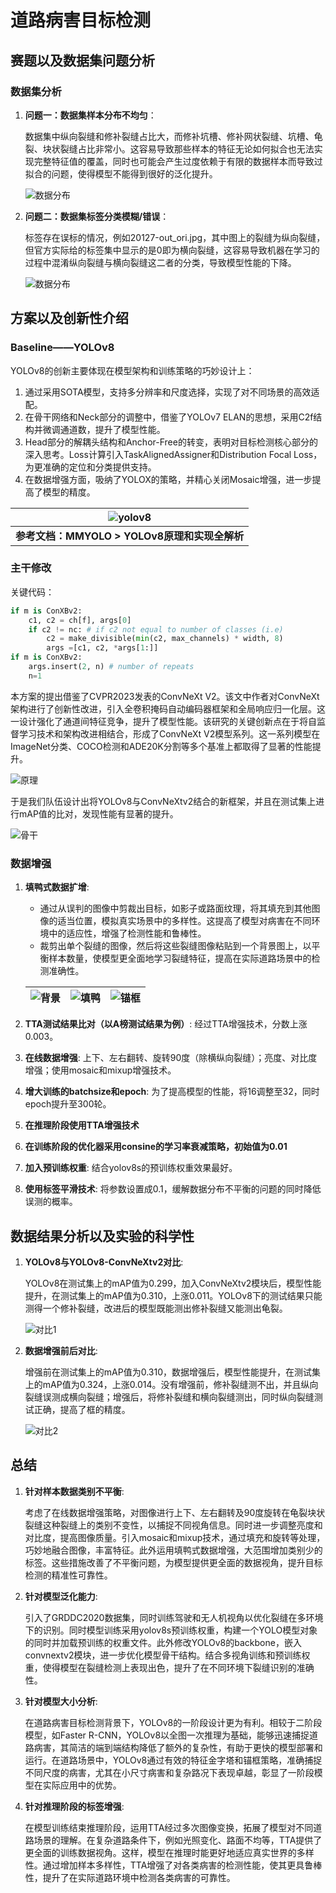 
# 道路病害目标检测

## 赛题以及数据集问题分析

### 数据集分析

1. **问题一：数据集样本分布不均匀**：
   
   数据集中纵向裂缝和修补裂缝占比大，而修补坑槽、修补网状裂缝、坑槽、龟裂、块状裂缝占比非常小。这容易导致那些样本的特征无论如何拟合也无法实现完整特征值的覆盖，同时也可能会产生过度依赖于有限的数据样本而导致过拟合的问题，使得模型不能得到很好的泛化提升。

   ![数据分布](https://weshare.xin/全球人工智能算法精英大赛/算法赛道[道路病害检测]/国家二等奖/fenbu.png)

2. **问题二：数据集标签分类模糊/错误**：

   标签存在误标的情况，例如20127-out_ori.jpg，其中图上的裂缝为纵向裂缝，但官方实际给的标签集中显示的是0即为横向裂缝，这容易导致机器在学习的过程中混淆纵向裂缝与横向裂缝这二者的分类，导致模型性能的下降。

   ![数据分布](https://weshare.xin/全球人工智能算法精英大赛/算法赛道[道路病害检测]/国家二等奖/cuowu.jpg)

## 方案以及创新性介绍

### Baseline——YOLOv8

YOLOv8的创新主要体现在模型架构和训练策略的巧妙设计上：

1. 通过采用SOTA模型，支持多分辨率和尺度选择，实现了对不同场景的高效适配。
2. 在骨干网络和Neck部分的调整中，借鉴了YOLOv7 ELAN的思想，采用C2f结构并微调通道数，提升了模型性能。
3. Head部分的解耦头结构和Anchor-Free的转变，表明对目标检测核心部分的深入思考。Loss计算引入TaskAlignedAssigner和Distribution Focal Loss，为更准确的定位和分类提供支持。
4. 在数据增强方面，吸纳了YOLOX的策略，并精心关闭Mosaic增强，进一步提高了模型的精度。

| ![yolov8](https://weshare.xin/全球人工智能算法精英大赛/算法赛道[道路病害检测]/国家二等奖/yolov8.jpg) |
|:--:|
| **参考文档：MMYOLO > YOLOv8原理和实现全解析** |

### 主干修改

关键代码：

```python
if m is ConXBv2:
    c1, c2 = ch[f], args[0]
    if c2 != nc: # if c2 not equal to number of classes (i.e)
        c2 = make_divisible(min(c2, max_channels) * width, 8)
        args =[c1, c2, *args[1:]]
if m is ConXBv2:
    args.insert(2, n) # number of repeats
    n=1
```

本方案的提出借鉴了CVPR2023发表的ConvNeXt V2。该文中作者对ConvNeXt架构进行了创新性改进，引入全卷积掩码自动编码器框架和全局响应归一化层。这一设计强化了通道间特征竞争，提升了模型性能。该研究的关键创新点在于将自监督学习技术和架构改进相结合，形成了ConvNeXt V2模型系列。这一系列模型在ImageNet分类、COCO检测和ADE20K分割等多个基准上都取得了显著的性能提升。

![原理](https://weshare.xin/全球人工智能算法精英大赛/算法赛道[道路病害检测]/国家二等奖/convnextv2.jpg)

于是我们队伍设计出将YOLOv8与ConvNeXtv2结合的新框架，并且在测试集上进行mAP值的比对，发现性能有显著的提升。

![骨干](https://weshare.xin/全球人工智能算法精英大赛/算法赛道[道路病害检测]/国家二等奖/backbone.jpg)

### 数据增强

1. **填鸭式数据扩增**:

    - 通过从误判的图像中剪裁出目标，如影子或路面纹理，将其填充到其他图像的适当位置，模拟真实场景中的多样性。这提高了模型对病害在不同环境中的适应性，增强了检测性能和鲁棒性。
    - 裁剪出单个裂缝的图像，然后将这些裂缝图像粘贴到一个背景图上，以平衡样本数量，使模型更全面地学习裂缝特征，提高在实际道路场景中的检测准确性。

    | ![背景](https://weshare.xin/全球人工智能算法精英大赛/算法赛道[道路病害检测]/国家二等奖/bg.jpg) | ![填鸭](https://weshare.xin/全球人工智能算法精英大赛/算法赛道[道路病害检测]/国家二等奖/tianya.jpg) | ![锚框](https://weshare.xin/全球人工智能算法精英大赛/算法赛道[道路病害检测]/国家二等奖/maokuang.jpg) |
    |:--:|:--:|:--:|

2. **TTA测试结果比对（以A榜测试结果为例）**: 经过TTA增强技术，分数上涨0.003。
3. **在线数据增强**: 上下、左右翻转、旋转90度（除横纵向裂缝）；亮度、对比度增强；使用mosaic和mixup增强技术。
4. **增大训练的batchsize和epoch**: 为了提高模型的性能，将16调整至32，同时epoch提升至300轮。
5. **在推理阶段使用TTA增强技术**
6. **在训练阶段的优化器采用consine的学习率衰减策略，初始值为0.01**
7. **加入预训练权重**: 结合yolov8s的预训练权重效果最好。
8. **使用标签平滑技术**: 将参数设置成0.1，缓解数据分布不平衡的问题的同时降低误测的概率。

## 数据结果分析以及实验的科学性

1. **YOLOv8与YOLOv8-ConvNeXtv2对比**:
   
   YOLOv8在测试集上的mAP值为0.299，加入ConvNeXtv2模块后，模型性能提升，在测试集上的mAP值为0.310，上涨0.011。YOLOv8下的测试结果只能测得一个修补裂缝，改进后的模型既能测出修补裂缝又能测出龟裂。

   ![对比1](https://weshare.xin/全球人工智能算法精英大赛/算法赛道[道路病害检测]/国家二等奖/duibi1.jpg)

2. **数据增强前后对比**:
   
   增强前在测试集上的mAP值为0.310，数据增强后，模型性能提升，在测试集上的mAP值为0.324，上涨0.014。没有增强前，修补裂缝测不出，并且纵向裂缝误测成横向裂缝；增强后，将修补裂缝和横向裂缝测出，同时纵向裂缝测试正确，提高了框的精度。

   ![对比2](https://weshare.xin/全球人工智能算法精英大赛/算法赛道[道路病害检测]/国家二等奖/duibi2.jpg)

## 总结

1. **针对样本数据类别不平衡**:

    考虑了在线数据增强策略，对图像进行上下、左右翻转及90度旋转在龟裂块状裂缝这种裂缝上的类别不变性，以捕捉不同视角信息。同时进一步调整亮度和对比度，提高图像质量。引入mosaic和mixup技术，通过填充和旋转等处理，巧妙地融合图像，丰富特征。此外运用填鸭式数据增强，大范围增加类别少的标签。这些措施改善了不平衡问题，为模型提供更全面的数据视角，提升目标检测的精准性可靠性。

2. **针对模型泛化能力**:

    引入了GRDDC2020数据集，同时训练驾驶和无人机视角以优化裂缝在多环境下的识别。同时模型训练采用yolov8s预训练权重，构建一个YOLO模型对象的同时并加载预训练的权重文件。此外修改YOLOv8的backbone，嵌入convnextv2模块，进一步优化模型骨干结构。结合多视角训练和预训练权重，使得模型在裂缝检测上表现出色，提升了在不同环境下裂缝识别的准确性。

3. **针对模型大小分析**:

    在道路病害目标检测背景下，YOLOv8的一阶段设计更为有利。相较于二阶段模型，如Faster R-CNN，YOLOv8以全图一次推理为基础，能够迅速捕捉道路病害，其简洁的端到端结构降低了额外的复杂性，有助于更快的模型部署和运行。在道路场景中，YOLOv8通过有效的特征金字塔和锚框策略，准确捕捉不同尺度的病害，尤其在小尺寸病害和复杂路况下表现卓越，彰显了一阶段模型在实际应用中的优势。

4. **针对推理阶段的标签增强**:

    在模型训练结束推理阶段，运用TTA经过多次图像变换，拓展了模型对不同道路场景的理解。在复杂道路条件下，例如光照变化、路面不均等，TTA提供了更全面的训练数据视角。这样，模型在推理时能更好地适应真实世界的多样性。通过增加样本多样性，TTA增强了对各类病害的检测性能，使其更具鲁棒性，提升了在实际道路环境中检测各类病害的可靠性。 
